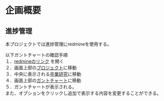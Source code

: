 # 企画概要

## 進捗管理
本プロジェクトでは進捗管理にredmineを使用する。

以下ガントチャートの確認手順  
１．[redmineのリンク](http://team5.work/redmine/) を開く  
２．画面上部の[プロジェクト](http://team5.work/redmine/projects)に移動  
３．中央に表示される[卒業研究](http://team5.work/redmine/projects/sotsuken)に移動  
４．画面上部の[ガントチャート](http://team5.work/redmine/issues/gantt)に移動  
５．ガントチャートが表示される。  
また、オプションをクリックし追加で表示する内容を変更することができる。  

